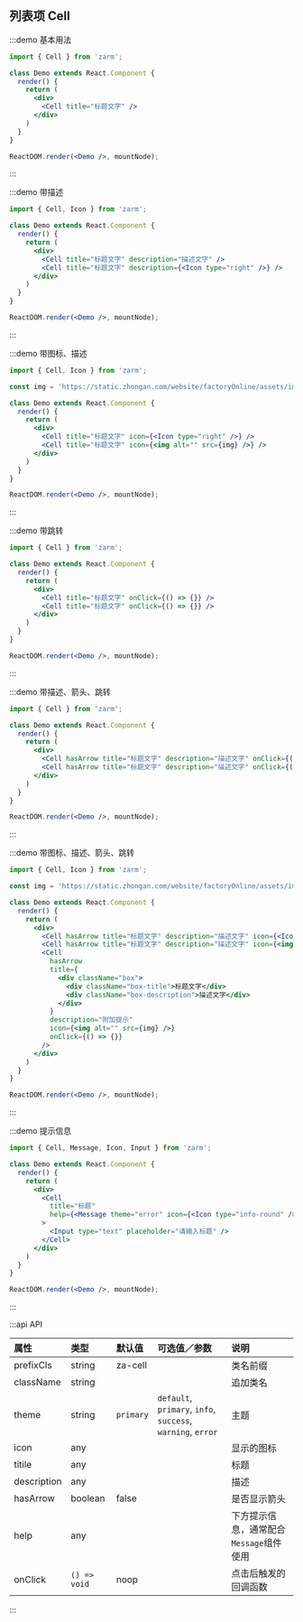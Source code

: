 ## 列表项 Cell

:::demo 基本用法
```jsx
import { Cell } from 'zarm';

class Demo extends React.Component {
  render() {
    return (
      <div>
        <Cell title="标题文字" />
      </div>
    )
  }
}

ReactDOM.render(<Demo />, mountNode);
```
:::


:::demo 带描述
```jsx
import { Cell, Icon } from 'zarm';

class Demo extends React.Component {
  render() {
    return (
      <div>
        <Cell title="标题文字" description="描述文字" />
        <Cell title="标题文字" description={<Icon type="right" />} />
      </div>
    )
  }
}

ReactDOM.render(<Demo />, mountNode);
```
:::


:::demo 带图标、描述
```jsx
import { Cell, Icon } from 'zarm';

const img = 'https://static.zhongan.com/website/factoryOnline/assets/images/public/icon_phone.png';

class Demo extends React.Component {
  render() {
    return (
      <div>
        <Cell title="标题文字" icon={<Icon type="right" />} />
        <Cell title="标题文字" icon={<img alt="" src={img} />} />
      </div>
    )
  }
}

ReactDOM.render(<Demo />, mountNode);
```
:::


:::demo 带跳转
```jsx
import { Cell } from 'zarm';

class Demo extends React.Component {
  render() {
    return (
      <div>
        <Cell title="标题文字" onClick={() => {}} />
        <Cell title="标题文字" onClick={() => {}} />
      </div>
    )
  }
}

ReactDOM.render(<Demo />, mountNode);
```
:::


:::demo 带描述、箭头、跳转
```jsx
import { Cell } from 'zarm';

class Demo extends React.Component {
  render() {
    return (
      <div>
        <Cell hasArrow title="标题文字" description="描述文字" onClick={() => {}} />
        <Cell hasArrow title="标题文字" description="描述文字" onClick={() => {}} />
      </div>
    )
  }
}

ReactDOM.render(<Demo />, mountNode);
```
:::


:::demo 带图标、描述、箭头、跳转
```jsx
import { Cell, Icon } from 'zarm';

const img = 'https://static.zhongan.com/website/factoryOnline/assets/images/public/icon_phone.png';

class Demo extends React.Component {
  render() {
    return (
      <div>
        <Cell hasArrow title="标题文字" description="描述文字" icon={<Icon type="right" />} onClick={() => {}} />
        <Cell hasArrow title="标题文字" description="描述文字" icon={<img alt="" src={img} />} onClick={() => {}} />
        <Cell
          hasArrow
          title={
            <div className="box">
              <div className="box-title">标题文字</div>
              <div className="box-description">描述文字</div>
            </div>
          }
          description="附加提示"
          icon={<img alt="" src={img} />}
          onClick={() => {}}
        />
      </div>
    )
  }
}

ReactDOM.render(<Demo />, mountNode);
```
:::


:::demo 提示信息
```jsx
import { Cell, Message, Icon, Input } from 'zarm';

class Demo extends React.Component {
  render() {
    return (
      <div>
        <Cell
          title="标题"
          help={<Message theme="error" icon={<Icon type="info-round" />}>标题不能为空</Message>}
        >
          <Input type="text" placeholder="请输入标题" />
        </Cell>
      </div>
    )
  }
}

ReactDOM.render(<Demo />, mountNode);
```
:::



:::api API

| 属性 | 类型 | 默认值 | 可选值／参数 | 说明 |
| :--- | :--- | :--- | :--- | :--- |
| prefixCls | string | za-cell | | 类名前缀 |
| className | string | | | 追加类名 |
| theme | string | `primary` | `default`, `primary`, `info`, `success`, `warning`, `error` | 主题 |
| icon | any | | | 显示的图标 |
| titile | any | | | 标题 |
| description | any | | | 描述 |
| hasArrow | boolean | false | | 是否显示箭头 |
| help | any | | | 下方提示信息，通常配合`Message`组件使用 |
| onClick | <code>() => void</code> | noop | | 点击后触发的回调函数 |

:::